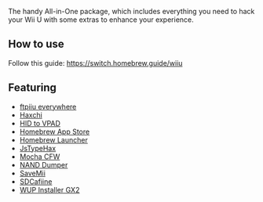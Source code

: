 The handy All-in-One package, which includes everything you need to hack your Wii U with some extras to enhance your experience.

## How to use
Follow this guide: https://switch.homebrew.guide/wiiu

## Featuring
* [ftpiiu everywhere](https://github.com/FIX94/ftpiiu)
* [Haxchi](https://github.com/FIX94/haxchi)
* [HID to VPAD](https://github.com/Maschell/hid_to_vpad/)
* [Homebrew App Store](https://gitlab.com/4TU/hb-appstore)
* [Homebrew Launcher](https://github.com/dimok789/homebrew_launcher)
* [JsTypeHax](https://github.com/wiiu-env/JsTypeHax)
* [Mocha CFW](https://github.com/dimok789/mocha)
* [NAND Dumper](https://github.com/koolkdev/wiiu-nanddumper)
* [SaveMii](https://github.com/GabyPCgeeK/savemii)
* [SDCafiine](https://github.com/Maschell/SDCafiine)
* [WUP Installer GX2](https://sourceforge.net/projects/wup-installer-gx2/)
